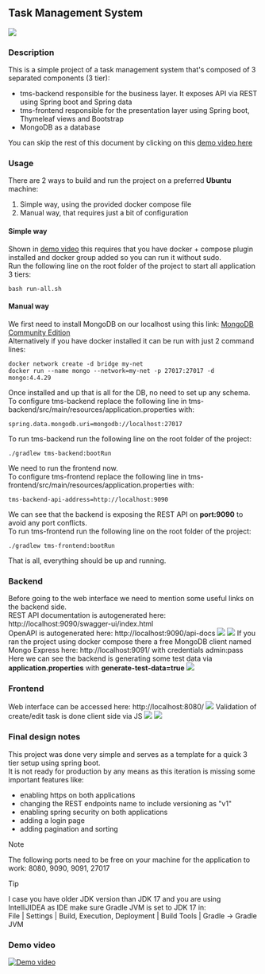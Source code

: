 Task Management System
--
![](assets/images/logo.png)

### Description
This is a simple project of a task management system that's composed of 3 separated components (3 tier):
* tms-backend responsible for the business layer. It exposes API via REST using Spring boot and Spring data
* tms-frontend responsible for the presentation layer using Spring boot, Thymeleaf views and Bootstrap
* MongoDB as a database

You can skip the rest of this document by clicking on this [demo video here](#demo-video) <br/>

### Usage
There are 2 ways to build and run the project on a preferred **Ubuntu** machine:
1. Simple way, using the provided docker compose file
2. Manual way, that requires just a bit of configuration

#### Simple way
Shown in [demo video](#demo-video) this requires that you have docker + compose plugin installed and docker group added so you can run it without sudo.<br/>
Run the following line on the root folder of the project to start all application 3 tiers:
````console
bash run-all.sh
````

#### Manual way
We first need to install MongoDB on our localhost using this link:
<a href="https://www.mongodb.com/docs/manual/tutorial/install-mongodb-on-ubuntu/">MongoDB Community Edition</a><br/>
Alternatively if you have docker installed it can be run with just 2 command lines:
````console
docker network create -d bridge my-net
docker run --name mongo --network=my-net -p 27017:27017 -d mongo:4.4.29
````
Once installed and up that is all for the DB, no need to set up any schema.<br/>
To configure tms-backend replace the following line in tms-backend/src/main/resources/application.properties with:
````properties
spring.data.mongodb.uri=mongodb://localhost:27017
````
To run tms-backend run the following line on the root folder of the project:
````console
./gradlew tms-backend:bootRun
````
We need to run the frontend now.<br/>
To configure tms-frontend replace the following line in tms-frontend/src/main/resources/application.properties with:
````properties
tms-backend-api-address=http://localhost:9090
````
We can see that the backend is exposing the REST API on **port:9090** to avoid any port conflicts.<br/>
To run tms-frontend run the following line on the root folder of the project:
````console
./gradlew tms-frontend:bootRun
````
That is all, everything should be up and running.


### Backend
Before going to the web interface we need to mention some useful links on the backend side.<br/>
REST API documentation is autogenerated here: http://localhost:9090/swagger-ui/index.html <br/>
OpenAPI is autogenerated here: http://localhost:9090/api-docs
![](assets/images/screen1.png)
![](assets/images/screen2.png)
If you ran the project using docker compose there a free MongoDB client named Mongo Express here: http://localhost:9091/ with credentials admin:pass<br/>
Here we can see the backend is generating some test data via **application.properties** with **generate-test-data=true**
![](assets/images/screen3.png)


### Frontend
Web interface can be accessed here: http://localhost:8080/
![](assets/images/screen4.png)
Validation of create/edit task is done client side via JS
![](assets/images/screen5.png)
![](assets/images/screen6.png)

### Final design notes
This project was done very simple and serves as a template for a quick 3 tier setup using spring boot.<br/>
It is not ready for production by any means as this iteration is missing some important features like:
* enabling https on both applications
* changing the REST endpoints name to include versioning as "v1"
* enabling spring security on both applications
* adding a login page
* adding pagination and sorting

> [!NOTE]
> The following ports need to be free on your machine for the application to work:
> 8080, 9090, 9091, 27017

> [!TIP]
> I case you have older JDK version than JDK 17 and you are using IntelliJIDEA as IDE make sure Gradle JVM is set to JDK 17 in:<br/>
> File | Settings | Build, Execution, Deployment | Build Tools | Gradle  -> Gradle JVM


### Demo video

<a href="https://youtu.be/T4DFm_3uVBk">
    <img src="https://img.youtube.com/vi/T4DFm_3uVBk/maxresdefault.jpg"  alt="Demo video"/>
</a>



